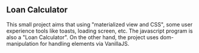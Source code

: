 ## Loan Calculator
This small project aims that using "materialized view and CSS", some user experience tools like toasts, loading screen, etc. The javascript program is also a "Loan Calculator". On the other hand, the project uses dom-manipulation for handling elements via VanillaJS.
